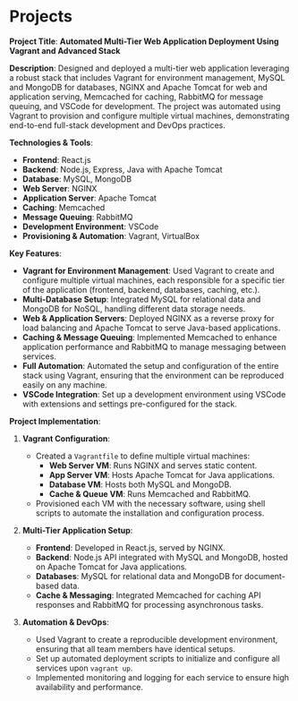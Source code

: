 <h1>Projects</h1>

**Project Title**: **Automated Multi-Tier Web Application Deployment Using Vagrant and Advanced Stack**

**Description**:
Designed and deployed a multi-tier web application leveraging a robust stack that includes Vagrant for environment management, MySQL and MongoDB for databases, NGINX and Apache Tomcat for web and application serving, Memcached for caching, RabbitMQ for message queuing, and VSCode for development. The project was automated using Vagrant to provision and configure multiple virtual machines, demonstrating end-to-end full-stack development and DevOps practices.

**Technologies & Tools**:
- **Frontend**: React.js
- **Backend**: Node.js, Express, Java with Apache Tomcat
- **Database**: MySQL, MongoDB
- **Web Server**: NGINX
- **Application Server**: Apache Tomcat
- **Caching**: Memcached
- **Message Queuing**: RabbitMQ
- **Development Environment**: VSCode
- **Provisioning & Automation**: Vagrant, VirtualBox

**Key Features**:
- **Vagrant for Environment Management**: Used Vagrant to create and configure multiple virtual machines, each responsible for a specific tier of the application (frontend, backend, databases, caching, etc.).
- **Multi-Database Setup**: Integrated MySQL for relational data and MongoDB for NoSQL, handling different data storage needs.
- **Web & Application Servers**: Deployed NGINX as a reverse proxy for load balancing and Apache Tomcat to serve Java-based applications.
- **Caching & Message Queuing**: Implemented Memcached to enhance application performance and RabbitMQ to manage messaging between services.
- **Full Automation**: Automated the setup and configuration of the entire stack using Vagrant, ensuring that the environment can be reproduced easily on any machine.
- **VSCode Integration**: Set up a development environment using VSCode with extensions and settings pre-configured for the stack.

**Project Implementation**:

1. **Vagrant Configuration**:
   - Created a `Vagrantfile` to define multiple virtual machines:
     - **Web Server VM**: Runs NGINX and serves static content.
     - **App Server VM**: Hosts Apache Tomcat for Java applications.
     - **Database VM**: Hosts both MySQL and MongoDB.
     - **Cache & Queue VM**: Runs Memcached and RabbitMQ.
   - Provisioned each VM with the necessary software, using shell scripts to automate the installation and configuration process.

2. **Multi-Tier Application Setup**:
   - **Frontend**: Developed in React.js, served by NGINX.
   - **Backend**: Node.js API integrated with MySQL and MongoDB, hosted on Apache Tomcat for Java applications.
   - **Databases**: MySQL for relational data and MongoDB for document-based data.
   - **Cache & Messaging**: Integrated Memcached for caching API responses and RabbitMQ for processing asynchronous tasks.

3. **Automation & DevOps**:
   - Used Vagrant to create a reproducible development environment, ensuring that all team members have identical setups.
   - Set up automated deployment scripts to initialize and configure all services upon `vagrant up`.
   - Implemented monitoring and logging for each service to ensure high availability and performance.



